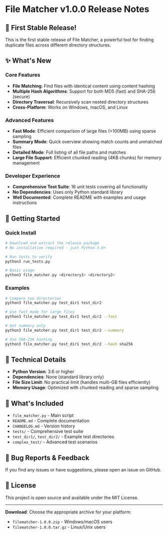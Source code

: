 # File Matcher v1.0.0 Release Notes

## 🎉 First Stable Release!

This is the first stable release of File Matcher, a powerful tool for finding duplicate files across different directory structures.

## ✨ What's New

### Core Features
- **File Matching**: Find files with identical content using content hashing
- **Multiple Hash Algorithms**: Support for both MD5 (fast) and SHA-256 (secure)
- **Directory Traversal**: Recursively scan nested directory structures
- **Cross-Platform**: Works on Windows, macOS, and Linux

### Advanced Features
- **Fast Mode**: Efficient comparison of large files (>100MB) using sparse sampling
- **Summary Mode**: Quick overview showing match counts and unmatched files
- **Detailed Mode**: Full listing of all file paths and matches
- **Large File Support**: Efficient chunked reading (4KB chunks) for memory management

### Developer Experience
- **Comprehensive Test Suite**: 16 unit tests covering all functionality
- **No Dependencies**: Uses only Python standard library
- **Well Documented**: Complete README with examples and usage instructions

## 🚀 Getting Started

### Quick Install
```bash
# Download and extract the release package
# No installation required - just Python 3.6+

# Run tests to verify
python3 run_tests.py

# Basic usage
python3 file_matcher.py <directory1> <directory2>
```

### Examples
```bash
# Compare two directories
python3 file_matcher.py test_dir1 test_dir2

# Use fast mode for large files
python3 file_matcher.py test_dir1 test_dir2 --fast

# Get summary only
python3 file_matcher.py test_dir1 test_dir2 --summary

# Use SHA-256 hashing
python3 file_matcher.py test_dir1 test_dir2 --hash sha256
```

## 🔧 Technical Details

- **Python Version**: 3.6 or higher
- **Dependencies**: None (standard library only)
- **File Size Limit**: No practical limit (handles multi-GB files efficiently)
- **Memory Usage**: Optimized with chunked reading and sparse sampling

## 📁 What's Included

- `file_matcher.py` - Main script
- `README.md` - Complete documentation
- `CHANGELOG.md` - Version history
- `tests/` - Comprehensive test suite
- `test_dir1/`, `test_dir2/` - Example test directories
- `complex_test/` - Advanced test scenarios

## 🐛 Bug Reports & Feedback

If you find any issues or have suggestions, please open an issue on GitHub.

## 📄 License

This project is open source and available under the MIT License.

---

**Download**: Choose the appropriate archive for your platform:
- `filematcher-1.0.0.zip` - Windows/macOS users
- `filematcher-1.0.0.tar.gz` - Linux/Unix users
